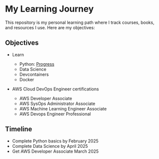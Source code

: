 # My Learning Journey 


This repository is my personal learning path where I track courses, books, and resources I use. Here are my objectives:

## Objectives
- Learn
  - Python: [Progress](https://github.com/jiSalinas/learning-path/tree/main/python/ProgressStatus.md) 
  - Data Science
  - Devcontainers
  - Docker
    
- AWS Cloud DevOps Engineer certifications
  - AWS Developer Associate
  - AWS SysOps Administrator Associate
  - AWS Machine Learning Engineer Associate
  - AWS Devops Engineer Professional

## Timeline
- Complete Python basics by February 2025
- Complete Data Science by April 2025
- Get AWS Developer Associate March 2025
